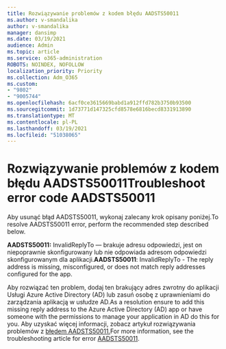```yaml
---
title: Rozwiązywanie problemów z kodem błędu AADSTS50011
ms.author: v-smandalika
author: v-smandalika
manager: dansimp
ms.date: 03/19/2021
audience: Admin
ms.topic: article
ms.service: o365-administration
ROBOTS: NOINDEX, NOFOLLOW
localization_priority: Priority
ms.collection: Adm_O365
ms.custom:
- "9802"
- "9005744"
ms.openlocfilehash: 6acf0ce3615669babd1a912ffd782b3750b93500
ms.sourcegitcommit: 1d73771d147325cfd8578e6816becd8331913890
ms.translationtype: MT
ms.contentlocale: pl-PL
ms.lasthandoff: 03/19/2021
ms.locfileid: "51038065"
---
```

# <a name="troubleshoot-error-code-aadsts50011"></a><span data-ttu-id="33cd1-102">Rozwiązywanie problemów z kodem błędu AADSTS50011</span><span class="sxs-lookup"><span data-stu-id="33cd1-102">Troubleshoot error code AADSTS50011</span></span>

<span data-ttu-id="33cd1-103">Aby usunąć błąd AADSTS50011, wykonaj zalecany krok opisany poniżej.</span><span class="sxs-lookup"><span data-stu-id="33cd1-103">To resolve AADSTS50011 error, perform the recommended step described below.</span></span>

<span data-ttu-id="33cd1-104">**AADSTS50011:** InvalidReplyTo — brakuje adresu odpowiedzi, jest on niepoprawnie skonfigurowany lub nie odpowiada adresom odpowiedzi skonfigurowanym dla aplikacji.</span><span class="sxs-lookup"><span data-stu-id="33cd1-104">**AADSTS50011**: InvalidReplyTo - The reply address is missing, misconfigured, or does not match reply addresses configured for the app.</span></span>

<span data-ttu-id="33cd1-105">Aby rozwiązać ten problem, dodaj ten brakujący adres zwrotny do aplikacji Usługi Azure Active Directory (AD) lub zasuń osobę z uprawnieniami do zarządzania aplikacją w usłudze AD.</span><span class="sxs-lookup"><span data-stu-id="33cd1-105">As a resolution ensure to add this missing reply address to the Azure Active Directory (AD) app or have someone with the permissions to manage your application in AD do this for you.</span></span> <span data-ttu-id="33cd1-106">Aby uzyskać więcej informacji, zobacz artykuł rozwiązywania problemów z [błędem AADSTS50011.](https://docs.microsoft.com/troubleshoot/azure/active-directory/error-code-aadsts50011-reply-url-mismatch)</span><span class="sxs-lookup"><span data-stu-id="33cd1-106">For more information, see the troubleshooting article for error [AADSTS50011](https://docs.microsoft.com/troubleshoot/azure/active-directory/error-code-aadsts50011-reply-url-mismatch).</span></span>